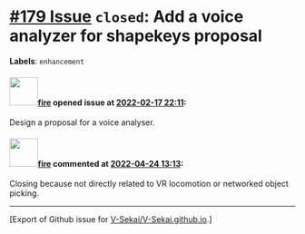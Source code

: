# [\#179 Issue](https://github.com/V-Sekai/V-Sekai.github.io/issues/179) `closed`: Add a voice analyzer for shapekeys proposal
**Labels**: `enhancement`


#### <img src="https://avatars.githubusercontent.com/u/32321?u=c2e06a3d2b49a467aa907e54aa259516440267cc&v=4" width="50">[fire](https://github.com/fire) opened issue at [2022-02-17 22:11](https://github.com/V-Sekai/V-Sekai.github.io/issues/179):

Design a proposal for a voice analyser.

#### <img src="https://avatars.githubusercontent.com/u/32321?u=c2e06a3d2b49a467aa907e54aa259516440267cc&v=4" width="50">[fire](https://github.com/fire) commented at [2022-04-24 13:13](https://github.com/V-Sekai/V-Sekai.github.io/issues/179#issuecomment-1107839509):

Closing because not directly related to VR locomotion or networked object picking.


-------------------------------------------------------------------------------



[Export of Github issue for [V-Sekai/V-Sekai.github.io](https://github.com/V-Sekai/V-Sekai.github.io).]
